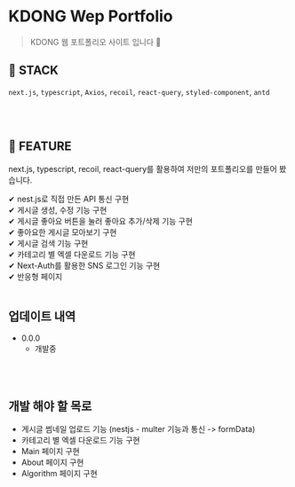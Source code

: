 # KDONG Wep Portfolio

> KDONG 웹 포트폴리오 사이트 입니다 🙌
> <br/>

## 📝 **STACK**

`next.js`, `typescript`, `Axios`, `recoil`, `react-query`, `styled-component`, `antd`

<br/><br/>

## 🎈 **FEATURE**

next.js, typescript, recoil, react-query를 활용하여 저만의 포트폴리오를 만들어 봤습니다.

✔ nest.js로 직접 만든 API 통신 구현  
✔ 게시글 생성, 수정 기능 구현  
✔ 게시글 좋아요 버튼을 눌러 좋아요 추가/삭제 기능 구현  
✔ 좋아요한 게시글 모아보기 구현  
✔ 게시글 검색 기능 구현  
✔ 카테고리 별 엑셀 다운로드 기능 구현  
✔ Next-Auth를 활용한 SNS 로그인 기능 구현  
✔ 반응형 페이지
<br/><br/>

## 업데이트 내역

- 0.0.0
  - 개발중

<br/><br/>

## 개발 해야 할 목로

- 게시글 썸네일 업로드 기능 (nestjs - multer 기능과 통신 -> formData)
- 카테고리 별 엑셀 다운로드 기능 구현
- Main 페이지 구현
- About 페이지 구현
- Algorithm 페이지 구현
